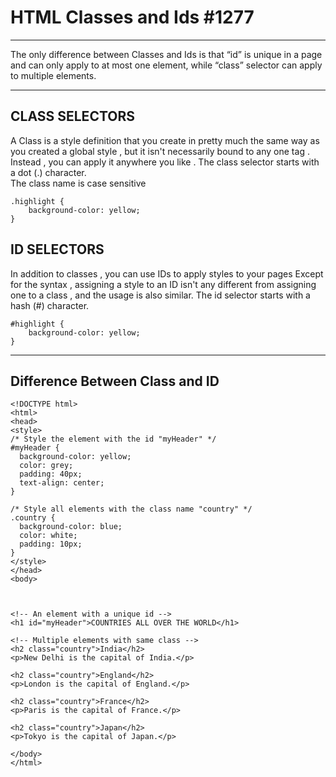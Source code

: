 # HTML Classes and Ids #1277

---

The only difference between Classes and Ids is that “id” is unique in a page and can only apply to at most one element, while “class” selector can apply to multiple elements.

---

## **CLASS SELECTORS**

A Class is a style definition that you create in pretty much the same way as you created a global style , but it isn't necessarily bound to any one tag . Instead , you can apply it anywhere you like . The class selector starts with a dot (.) character.
<br>
The class name is case sensitive

```
.highlight {
    background-color: yellow;
}
```

## **ID SELECTORS**

In addition to classes , you can use IDs to apply styles to your pages Except for the syntax , assigning a style to an ID isn't any different from assigning one to a class , and the usage is also similar. The id selector starts with a hash (#) character.
<br>

```
#highlight {
    background-color: yellow;
}
```

---

Difference Between Class and ID
<br>
--

```
<!DOCTYPE html>
<html>
<head>
<style>
/* Style the element with the id "myHeader" */
#myHeader {
  background-color: yellow;
  color: grey;
  padding: 40px;
  text-align: center;
}

/* Style all elements with the class name "country" */
.country {
  background-color: blue;
  color: white;
  padding: 10px;
}
</style>
</head>
<body>



<!-- An element with a unique id -->
<h1 id="myHeader">COUNTRIES ALL OVER THE WORLD</h1>

<!-- Multiple elements with same class -->
<h2 class="country">India</h2>
<p>New Delhi is the capital of India.</p>

<h2 class="country">England</h2>
<p>London is the capital of England.</p>

<h2 class="country">France</h2>
<p>Paris is the capital of France.</p>

<h2 class="country">Japan</h2>
<p>Tokyo is the capital of Japan.</p>

</body>
</html>


```
